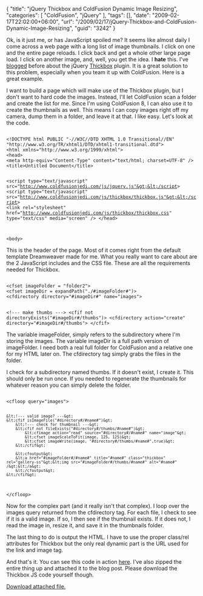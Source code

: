 {
	"title": "jQuery Thickbox and ColdFusion Dynamic Image Resizing",
	"categories": [
		"ColdFusion",
		"jQuery"
	],
	"tags": [],
	"date": "2009-02-17T22:02:00+06:00",
	"url": "/2009/02/17/jQuery-Thickbox-and-ColdFusion-Dynamic-Image-Resizing",
	"guid": "3242"
}

Ok, is it just me, or has JavaScript spoiled me? It seems like almost daily I come across a web page with a long list of image thumbnails. I click on one and the entire page reloads. I click back and get a whole other large page load. I click on another image, and, well, you get the idea. I <b>hate</b> this. I've <a href="http://www.raymondcamden.com/index.cfm/2008/12/17/Early-Christmas-related-excuse-to-test-a-jQuery-Plugin">blogged</a> before about the jQuery <a href="http://jquery.com/demo/thickbox/">Thickbox</a> plugin. It is a great solution to this problem, especially when you team it up with ColdFusion. Here is a great example.
<!--more-->
I want to build a page which will make use of the Thickbox plugin, but I don't want to hard code the images. Instead, I'll let ColdFusion scan a folder and create the list for me. Since I'm using ColdFusion 8, I can also use it to create the thumbnails as well. This means I can copy images right off my camera, dump them in a folder, and leave it at that. I like easy. Let's look at the code. 

<code>
&lt;!DOCTYPE html PUBLIC "-//W3C//DTD XHTML 1.0 Transitional//EN" "http://www.w3.org/TR/xhtml1/DTD/xhtml1-transitional.dtd"&gt;
&lt;html xmlns="http://www.w3.org/1999/xhtml"&gt;
&lt;head&gt;
&lt;meta http-equiv="Content-Type" content="text/html; charset=UTF-8" /&gt;
&lt;title&gt;Untitled Document&lt;/title&gt;

&lt;script type="text/javascript" src="http://www.coldfusionjedi.com/js/jquery.js"&gt;&lt;/script&gt;
&lt;script type="text/javascript" src="http://www.coldfusionjedi.com/js/thickbox/thickbox.js"&gt;&lt;/script&gt;
&lt;link rel="stylesheet" href="http://www.coldfusionjedi.com/js/thickbox/thickbox.css" type="text/css" media="screen" /&gt;
&lt;/head&gt;

&lt;body&gt;
</code>

This is the header of the page. Most of it comes right from the default template Dreamweaver made for me. What you really want to care about are the 2 JavaScript includes and the CSS file. These are all the requirements needed for Thickbox. 

<code>
&lt;cfset imageFolder = "folder2"&gt;
&lt;cfset imageDir = expandPath("./#imageFolder#")&gt;
&lt;cfdirectory directory="#imageDir#" name="images"&gt;

&lt;!--- make thumbs ---&gt;
&lt;cfif not directoryExists("#imageDir#/thumbs")&gt;
	&lt;cfdirectory action="create" directory="#imageDir#/thumbs"&gt;
&lt;/cfif&gt;
</code>

The variable imageFolder, simply refers to the subdirectory where I'm storing the images. The variable imageDir is a full path version of imageFolder. I need both a real full folder for ColdFusion and a relative one for my HTML later on. The cfdirectory tag simply grabs the files in the folder.

I check for a subdirectory named thumbs. If it doesn't exist, I create it. This should only be run once. If you needed to regenerate the thumbnails for whatever reason you can simply delete the folder.

<code>
&lt;cfloop query="images"&gt;
	
	&lt;!--- valid image? ---&gt;
	&lt;cfif isImageFile("#directory#/#name#")&gt;
		&lt;!--- check for thumbnail ---&gt;
		&lt;cfif not fileExists("#directory#/thumbs/#name#")&gt;
			&lt;cfimage action="read" source="#directory#/#name#" name="image"&gt;
			&lt;cfset imageScaleToFit(image, 125, 125)&gt;
			&lt;cfset imageWrite(image, "#directory#/thumbs/#name#",true)&gt;
		&lt;/cfif&gt;
		
		&lt;cfoutput&gt;	
		&lt;a href="#imageFolder#/#name#" title="#name#" class="thickbox" rel="gallery-ss"&gt;&lt;img src="#imageFolder#/thumbs/#name#" alt="#name#" /&gt;&lt;/a&gt;
		&lt;/cfoutput&gt;
	&lt;/cfif&gt;
&lt;/cfloop&gt;
</code>

Now for the complex part (and it really isn't that complex). I loop over the images query returned from the cfdirectory tag. For each file, I check to see if it is a valid image. If so, I then see if the thumbnail exists. If it does not, I read the image in, resize it, and save it in the thumbnails folder. 

The last thing to do is output the HTML. I have to use the proper class/rel attributes for Thickbox but the only real dynamic part is the URL used for the link and image tag. 

And that's it. You can see this code in action <a href="http://www.coldfusionjedi.com/demos/tboxtest/index.cfm">here</a>. I've also zipped the entire thing up and attached it to the blog post. Please download the Thickbox JS code yourself though.<p><a href='enclosures/D%3A%5Chosts%5Cwww%2Ecoldfusionjedi%2Ecom%5Cenclosures%2Ftboxtest%2Ezip'>Download attached file.</a></p>